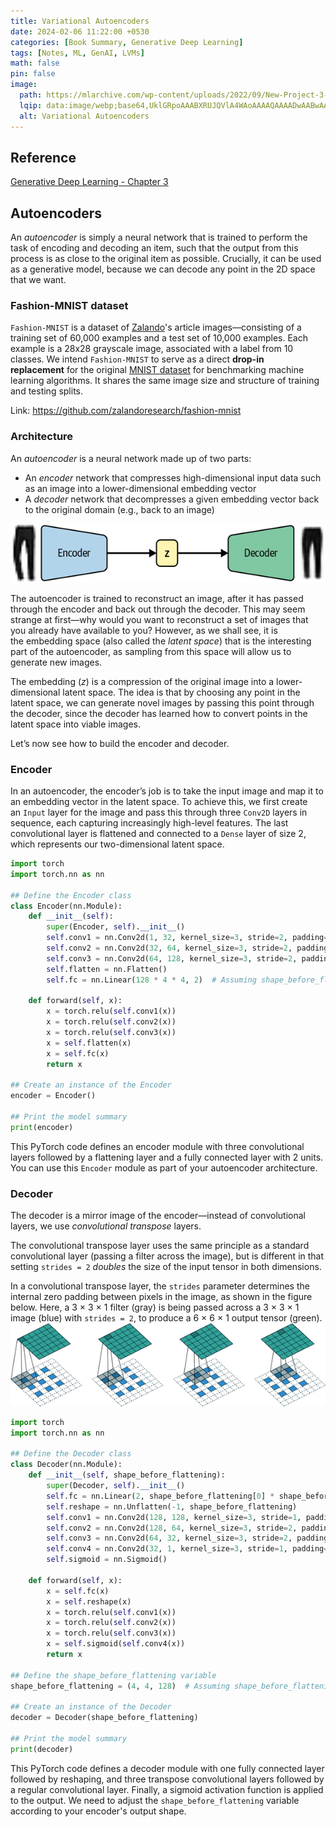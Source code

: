 ```yaml
---
title: Variational Autoencoders
date: 2024-02-06 11:22:00 +0530
categories: [Book Summary, Generative Deep Learning]
tags: [Notes, ML, GenAI, LVMs]
math: false
pin: false
image:
  path: https://mlarchive.com/wp-content/uploads/2022/09/New-Project-3-1024x607-1024x585.png
  lqip: data:image/webp;base64,UklGRpoAAABXRUJQVlA4WAoAAAAQAAAADwAABwAAQUxQSDIAAAARL0AmbZurmr57yyIiqE8oiG0bejIYEQTgqiDA9vqnsUSI6H+oAERp2HZ65qP/VIAWAFZQOCBCAAAA8AEAnQEqEAAIAAVAfCWkAALp8sF8rgRgAP7o9FDvMCkMde9PK7euH5M1m6VWoDXf2FkP3BqV0ZYbO6NA/VFIAAAA
  alt: Variational Autoencoders
---
```


## Reference

[Generative Deep Learning - Chapter 3](https://learning.oreilly.com/library/view/generative-deep-learning/9781098134174/ch03.html)

## Autoencoders

An _autoencoder_ is simply a neural network that is trained to perform the task of encoding and decoding an item, such that the output from this process is as close to the original item as possible. Crucially, it can be used as a generative model, because we can decode any point in the 2D space that we want.

### Fashion-MNIST dataset

`Fashion-MNIST` is a dataset of [Zalando](https://jobs.zalando.com/tech/)'s article images—consisting of a training set of 60,000 examples and a test set of 10,000 examples. Each example is a 28x28 grayscale image, associated with a label from 10 classes. We intend `Fashion-MNIST` to serve as a direct **drop-in replacement** for the original [MNIST dataset](https://paperswithcode.com/dataset/mnist) for benchmarking machine learning algorithms. It shares the same image size and structure of training and testing splits.

Link: https://github.com/zalandoresearch/fashion-mnist

### Architecture

An _autoencoder_ is a neural network made up of two parts:
- An _encoder_ network that compresses high-dimensional input data such as an image into a lower-dimensional embedding vector
- A _decoder_ network that decompresses a given embedding vector back to the original domain (e.g., back to an image)

![Image Missing](../assets/img/Pasted%20image%2020240410150626.png)

The autoencoder is trained to reconstruct an image, after it has passed through the encoder and back out through the decoder. This may seem strange at first—why would you want to reconstruct a set of images that you already have available to you? However, as we shall see, it is the embedding space (also called the _latent space_) that is the interesting part of the autoencoder, as sampling from this space will allow us to generate new images.

The embedding ($z$) is a compression of the original image into a lower-dimensional latent space. The idea is that by choosing any point in the latent space, we can generate novel images by passing this point through the decoder, since the decoder has learned how to convert points in the latent space into viable images.

Let’s now see how to build the encoder and decoder.

### Encoder

In an autoencoder, the encoder’s job is to take the input image and map it to an embedding vector in the latent space. To achieve this, we first create an `Input` layer for the image and pass this through three `Conv2D` layers in sequence, each capturing increasingly high-level features. The last convolutional layer is flattened and connected to a `Dense` layer of size 2, which represents our two-dimensional latent space.

```python
import torch
import torch.nn as nn

## Define the Encoder class
class Encoder(nn.Module):
    def __init__(self):
        super(Encoder, self).__init__()
        self.conv1 = nn.Conv2d(1, 32, kernel_size=3, stride=2, padding=1)
        self.conv2 = nn.Conv2d(32, 64, kernel_size=3, stride=2, padding=1)
        self.conv3 = nn.Conv2d(64, 128, kernel_size=3, stride=2, padding=1)
        self.flatten = nn.Flatten()
        self.fc = nn.Linear(128 * 4 * 4, 2)  # Assuming shape_before_flattening is (4, 4)

    def forward(self, x):
        x = torch.relu(self.conv1(x))
        x = torch.relu(self.conv2(x))
        x = torch.relu(self.conv3(x))
        x = self.flatten(x)
        x = self.fc(x)
        return x

## Create an instance of the Encoder
encoder = Encoder()

## Print the model summary
print(encoder)
```

This PyTorch code defines an encoder module with three convolutional layers followed by a flattening layer and a fully connected layer with 2 units. You can use this `Encoder` module as part of your autoencoder architecture.

### Decoder

The decoder is a mirror image of the encoder—instead of convolutional layers, we use _convolutional transpose_ layers. 

The convolutional transpose layer uses the same principle as a standard convolutional layer (passing a filter across the image), but is different in that setting `strides = 2` _doubles_ the size of the input tensor in both dimensions.

In a convolutional transpose layer, the `strides` parameter determines the internal zero padding between pixels in the image, as shown in the figure below. Here, a 3 × 3 × 1 filter (gray) is being passed across a 3 × 3 × 1 image (blue) with `strides = 2`, to produce a 6 × 6 × 1 output tensor (green).
![Image Missing](../assets/img/Pasted%20image%2020240410151358.png)

```python
import torch
import torch.nn as nn

## Define the Decoder class
class Decoder(nn.Module):
    def __init__(self, shape_before_flattening):
        super(Decoder, self).__init__()
        self.fc = nn.Linear(2, shape_before_flattening[0] * shape_before_flattening[1] * shape_before_flattening[2])
        self.reshape = nn.Unflatten(-1, shape_before_flattening)
        self.conv1 = nn.Conv2d(128, 128, kernel_size=3, stride=1, padding=1)
        self.conv2 = nn.Conv2d(128, 64, kernel_size=3, stride=2, padding=1, output_padding=1)
        self.conv3 = nn.Conv2d(64, 32, kernel_size=3, stride=2, padding=1, output_padding=1)
        self.conv4 = nn.Conv2d(32, 1, kernel_size=3, stride=1, padding=1)
        self.sigmoid = nn.Sigmoid()

    def forward(self, x):
        x = self.fc(x)
        x = self.reshape(x)
        x = torch.relu(self.conv1(x))
        x = torch.relu(self.conv2(x))
        x = torch.relu(self.conv3(x))
        x = self.sigmoid(self.conv4(x))
        return x

## Define the shape_before_flattening variable
shape_before_flattening = (4, 4, 128)  # Assuming shape_before_flattening is (4, 4, 128)

## Create an instance of the Decoder
decoder = Decoder(shape_before_flattening)

## Print the model summary
print(decoder)
```

This PyTorch code defines a decoder module with one fully connected layer followed by reshaping, and three transpose convolutional layers followed by a regular convolutional layer. Finally, a sigmoid activation function is applied to the output. We need to adjust the `shape_before_flattening` variable according to your encoder's output shape.
